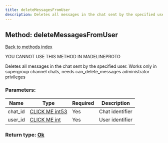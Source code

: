 ```yaml
---
title: deleteMessagesFromUser
description: Deletes all messages in the chat sent by the specified user. Works only in supergroup channel chats, needs can_delete_messages administrator privileges
---
```

## Method: deleteMessagesFromUser  
[Back to methods index](index.md)


YOU CANNOT USE THIS METHOD IN MADELINEPROTO


Deletes all messages in the chat sent by the specified user. Works only in supergroup channel chats, needs can_delete_messages administrator privileges

### Parameters:

| Name     |    Type       | Required | Description |
|----------|---------------|----------|-------------|
|chat\_id|[CLICK ME int53](../types/int53.md) | Yes|Chat identifier|
|user\_id|[CLICK ME int](../types/int.md) | Yes|User identifier|


### Return type: [Ok](../types/Ok.md)

